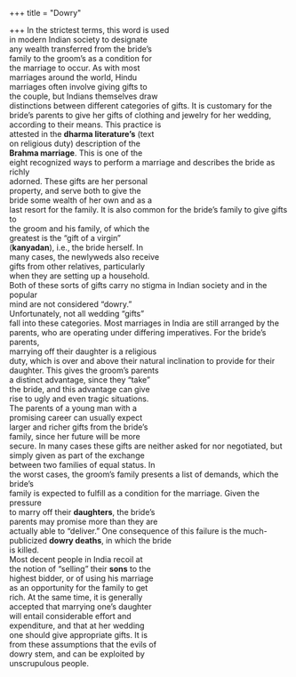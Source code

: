 +++
title = "Dowry"

+++
In the strictest terms, this word is used  
in modern Indian society to designate  
any wealth transferred from the bride’s  
family to the groom’s as a condition for  
the marriage to occur. As with most  
marriages around the world, Hindu  
marriages often involve giving gifts to  
the couple, but Indians themselves draw  
distinctions between different categories of gifts. It is customary for the  
bride’s parents to give her gifts of clothing and jewelry for her wedding, according to their means. This practice is  
attested in the **dharma literature’s** (text  
on religious duty) description of the  
**Brahma marriage**. This is one of the  
eight recognized ways to perform a marriage and describes the bride as richly  
adorned. These gifts are her personal  
property, and serve both to give the  
bride some wealth of her own and as a  
last resort for the family. It is also common for the bride’s family to give gifts to  
the groom and his family, of which the  
greatest is the “gift of a virgin”  
(**kanyadan**), i.e., the bride herself. In  
many cases, the newlyweds also receive  
gifts from other relatives, particularly  
when they are setting up a household.  
Both of these sorts of gifts carry no stigma in Indian society and in the popular  
mind are not considered “dowry.”  
Unfortunately, not all wedding “gifts”  
fall into these categories. Most marriages in India are still arranged by the  
parents, who are operating under differing imperatives. For the bride’s parents,  
marrying off their daughter is a religious  
duty, which is over and above their natural inclination to provide for their  
daughter. This gives the groom’s parents  
a distinct advantage, since they “take”  
the bride, and this advantage can give  
rise to ugly and even tragic situations.  
The parents of a young man with a  
promising career can usually expect  
larger and richer gifts from the bride’s  
family, since her future will be more  
secure. In many cases these gifts are neither asked for nor negotiated, but simply given as part of the exchange  
between two families of equal status. In  
the worst cases, the groom’s family presents a list of demands, which the bride’s  
family is expected to fulfill as a condition for the marriage. Given the pressure  
to marry off their **daughters**, the bride’s  
parents may promise more than they are  
actually able to “deliver.” One consequence of this failure is the much-publicized **dowry deaths**, in which the bride  
is killed.  
Most decent people in India recoil at  
the notion of “selling” their **sons** to the  
highest bidder, or of using his marriage  
as an opportunity for the family to get  
rich. At the same time, it is generally  
accepted that marrying one’s daughter  
will entail considerable effort and  
expenditure, and that at her wedding  
one should give appropriate gifts. It is  
from these assumptions that the evils of  
dowry stem, and can be exploited by  
unscrupulous people.